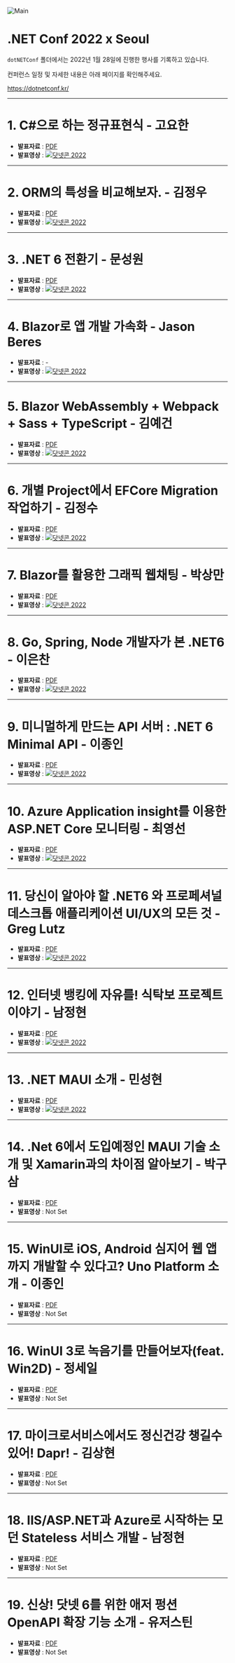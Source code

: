 ![Main](dotNETConf2022.png)

# .NET Conf 2022 x Seoul

`dotNETConf` 폴더에서는 2022년 1월 28일에 진행한 행사를 기록하고 있습니다.

컨퍼런스 일정 및 자세한 내용은 아래 페이지를 확인해주세요.

https://dotnetconf.kr/

---

# 1. C#으로 하는 정규표현식 - 고요한

* **발표자료** : [PDF](10_dotnetconf2022-deck-template-korean_정규표현식.pdf)
* **발표영상** :
[![닷넷콘 2022](../../dotNET_Dev.jpg)](https://www.youtube.com/watch?v=2qT2sVpdTEA)

---

# 2. ORM의 특성을 비교해보자. - 김정우

* **발표자료** : [PDF](11_NetConf2022_김정우_ORM의_특성을_비교해보자.pdf)
* **발표영상** :
[![닷넷콘 2022](../../dotNET_Dev.jpg)](https://www.youtube.com/watch?v=I9fKlY2VMpI)

---

# 3. .NET 6 전환기 - 문성원

* **발표자료** : [PDF](12_dotnetconf2022-swenmun.pdf)
* **발표영상** :
[![닷넷콘 2022](../../dotNET_Dev.jpg)](https://www.youtube.com/watch?v=SByPYYtGWvo)

---

# 4. Blazor로 앱 개발 가속화 - Jason Beres

* **발표자료** : -
* **발표영상** :
[![닷넷콘 2022](../../dotNET_Dev.jpg)](https://www.youtube.com/watch?v=EbXDd7Jd-0k)

---

# 5. Blazor WebAssembly + Webpack + Sass + TypeScript - 김예건

* **발표자료** : [PDF](14_dotnetconf2022-YegunKim.pdf)
* **발표영상** :
[![닷넷콘 2022](../../dotNET_Dev.jpg)](https://www.youtube.com/watch?v=0mlsu-un1Mc)

---

# 6. 개별 Project에서 EFCore Migration 작업하기 - 김정수

* **발표자료** : [PDF](15_Conf2022-김정수.pdf)
* **발표영상** :
[![닷넷콘 2022](../../dotNET_Dev.jpg)](https://www.youtube.com/watch?v=mhDFjiR_jTw)

---

# 7. Blazor를 활용한 그래픽 웹채팅 - 박상만

* **발표자료** : [PDF](16_dotnetconf2022-그래픽웹채팅-박상만.pdf)
* **발표영상** :
[![닷넷콘 2022](../../dotNET_Dev.jpg)](https://www.youtube.com/watch?v=yt64Tn5uMe0)
---

# 8. Go, Spring, Node 개발자가 본 .NET6 - 이은찬

* **발표자료** : [PDF](17_dotnetconf2022.pdf)
* **발표영상** :
[![닷넷콘 2022](../../dotNET_Dev.jpg)](https://www.youtube.com/watch?v=ZmIFXWB70Ac)

---

# 9. 미니멀하게 만드는 API 서버 : .NET 6 Minimal API - 이종인

* **발표자료** : [PDF](18_Minimal_API.pdf)
* **발표영상** :
[![닷넷콘 2022](../../dotNET_Dev.jpg)](https://www.youtube.com/watch?v=7Gqnw1R_nZc)

---

# 10. Azure Application insight를 이용한 ASP.NET Core 모니터링 - 최영선

* **발표자료** : [PDF](19_dotnetconf2022-최영선.pdf)
* **발표영상** :
[![닷넷콘 2022](../../dotNET_Dev.jpg)](https://www.youtube.com/watch?v=SS2TLFOCM4A)

---

# 11. 당신이 알아야 할 .NET6 와 프로페셔널 데스크톱 애플리케이션 UI/UX의 모든 것 - Greg Lutz

* **발표자료** : [PDF](20_[GrapeCity].NET6_Webinar_by.GregLutz.pdf)
* **발표영상** : [![닷넷콘 2022](../../dotNET_Dev.jpg)](https://youtu.be/yJJ78G_OP80)

---

# 12. 인터넷 뱅킹에 자유를! 식탁보 프로젝트 이야기 - 남정현

* **발표자료** : [PDF](21_발표1-식탁보.pdf)
* **발표영상** : [![닷넷콘 2022](../../dotNET_Dev.jpg)](https://youtu.be/zlCWvPE22e4)

---

# 13. .NET MAUI 소개 - 민성현

* **발표자료** : [PDF](22_netconf2021seoul_발표자료_민성현.pdf)
* **발표영상** : [![닷넷콘 2022](../../dotNET_Dev.jpg)](https://youtu.be/enzj7XMI1o4)

---

# 14. .Net 6에서 도입예정인 MAUI 기술 소개 및 Xamarin과의 차이점 알아보기 - 박구삼

* **발표자료** : [PDF](23_DotNetConf_2022_in_Seoul-GusamPark.pdf)
* **발표영상** : Not Set

---

# 15. WinUI로 iOS, Android 심지어 웹 앱까지 개발할 수 있다고? Uno Platform 소개 - 이종인

* **발표자료** : [PDF](24_Uno_Platform.pdf)
* **발표영상** : Not Set

---

# 16. WinUI 3로 녹음기를 만들어보자(feat. Win2D) - 정세일

* **발표자료** : [PDF](125_WinUI3로녹음기를만들어보자_정세일.pdf)
* **발표영상** : Not Set

---

# 17. 마이크로서비스에서도 정신건강 챙길수 있어! Dapr! - 김상현

* **발표자료** : [PDF](26_dotnetconf2022-sh.kim.pdf)
* **발표영상** : Not Set

---

# 18. IIS/ASP.NET과 Azure로 시작하는 모던 Stateless 서비스 개발 - 남정현

* **발표자료** : [PDF](27_발표2-모던_IIS_ASPX.pdf)
* **발표영상** : Not Set

---

# 19. 신상! 닷넷 6를 위한 애저 펑션 OpenAPI 확장 기능 소개 - 유저스틴

* **발표자료** : [PDF](28_JustinYoo.DotNetConfKorea.2022.pdf)
* **발표영상** : Not Set
